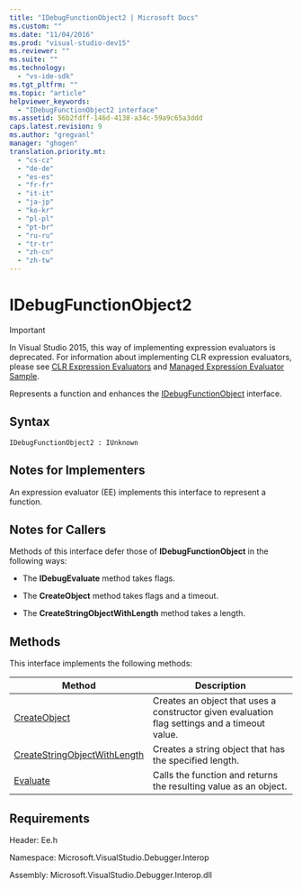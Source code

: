 ```yaml
---
title: "IDebugFunctionObject2 | Microsoft Docs"
ms.custom: ""
ms.date: "11/04/2016"
ms.prod: "visual-studio-dev15"
ms.reviewer: ""
ms.suite: ""
ms.technology: 
  - "vs-ide-sdk"
ms.tgt_pltfrm: ""
ms.topic: "article"
helpviewer_keywords: 
  - "IDebugFunctionObject2 interface"
ms.assetid: 56b2fdff-146d-4138-a34c-59a9c65a3ddd
caps.latest.revision: 9
ms.author: "gregvanl"
manager: "ghogen"
translation.priority.mt: 
  - "cs-cz"
  - "de-de"
  - "es-es"
  - "fr-fr"
  - "it-it"
  - "ja-jp"
  - "ko-kr"
  - "pl-pl"
  - "pt-br"
  - "ru-ru"
  - "tr-tr"
  - "zh-cn"
  - "zh-tw"
---
```

# IDebugFunctionObject2
> [!IMPORTANT]
>  In Visual Studio 2015, this way of implementing expression evaluators is deprecated. For information about implementing CLR expression evaluators, please see [CLR Expression Evaluators](https://github.com/Microsoft/ConcordExtensibilitySamples/wiki/CLR-Expression-Evaluators) and [Managed Expression Evaluator Sample](https://github.com/Microsoft/ConcordExtensibilitySamples/wiki/Managed-Expression-Evaluator-Sample).  
  
 Represents a function and enhances the [IDebugFunctionObject](../../../extensibility/debugger/reference/idebugfunctionobject.md) interface.  
  
## Syntax  
  
```  
IDebugFunctionObject2 : IUnknown  
```  
  
## Notes for Implementers  
 An expression evaluator (EE) implements this interface to represent a function.  
  
## Notes for Callers  
 Methods of this interface defer those of **IDebugFunctionObject** in the following ways:  
  
-   The **IDebugEvaluate** method takes flags.  
  
-   The **CreateObject** method takes flags and a timeout.  
  
-   The **CreateStringObjectWithLength** method takes a length.  
  
## Methods  
 This interface implements the following methods:  
  
|Method|Description|  
|------------|-----------------|  
|[CreateObject](../../../extensibility/debugger/reference/idebugfunctionobject2-createobject.md)|Creates an object that uses a constructor given evaluation flag settings and a timeout value.|  
|[CreateStringObjectWithLength](../../../extensibility/debugger/reference/idebugfunctionobject2-createstringobjectwithlength.md)|Creates a string object that has the specified length.|  
|[Evaluate](../../../extensibility/debugger/reference/idebugfunctionobject2-evaluate.md)|Calls the function and returns the resulting value as an object.|  
  
## Requirements  
 Header: Ee.h  
  
 Namespace: Microsoft.VisualStudio.Debugger.Interop  
  
 Assembly: Microsoft.VisualStudio.Debugger.Interop.dll